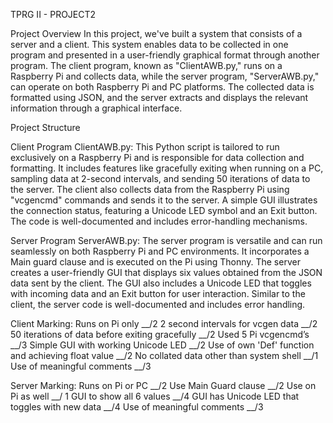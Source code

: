 TPRG II - PROJECT2

Project Overview
In this project, we've built a system that consists of a server and a client. This system enables data to be collected in one program and presented in a user-friendly graphical format through another program. The client program, known as "ClientAWB.py," runs on a Raspberry Pi and collects data, while the server program, "ServerAWB.py," can operate on both Raspberry Pi and PC platforms. The collected data is formatted using JSON, and the server extracts and displays the relevant information through a graphical interface.

Project Structure

Client Program
ClientAWB.py: This Python script is tailored to run exclusively on a Raspberry Pi and is responsible for data collection and formatting. It includes features like gracefully exiting when running on a PC, sampling data at 2-second intervals, and sending 50 iterations of data to the server. The client also collects data from the Raspberry Pi using "vcgencmd" commands and sends it to the server. A simple GUI illustrates the connection status, featuring a Unicode LED symbol and an Exit button. The code is well-documented and includes error-handling mechanisms.

Server Program
ServerAWB.py: The server program is versatile and can run seamlessly on both Raspberry Pi and PC environments. It incorporates a Main guard clause and is executed on the Pi using Thonny. The server creates a user-friendly GUI that displays six values obtained from the JSON data sent by the client. The GUI also includes a Unicode LED that toggles with incoming data and an Exit button for user interaction. Similar to the client, the server code is well-documented and includes error handling.

Client Marking:
Runs on Pi only __/2
2 second intervals for vcgen data __/2
50 iterations of data before exiting gracefully __/2
Used 5 Pi vcgencmd’s __/3
Simple GUI with working Unicode LED __/2
Use of own 'Def' function and achieving float value __/2
No collated data other than system shell __/1
Use of meaningful comments __/3

Server Marking:
Runs on Pi or PC __/2
Use Main Guard clause __/2
Use on Pi as well __/ 1
GUI to show all 6 values __/4
GUI has Unicode LED that toggles with new data __/4
Use of meaningful comments __/3

